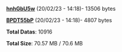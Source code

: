 [**hnhGbU5w**](/data/hnhGbU5w.txt) (20/02/23 - 14:18)- 13506 bytes

[**BPDT55bP**](/data/BPDT55bP.txt) (20/02/23 - 14:18)- 4807 bytes

**Total Datas**: 10916

**Total Size**: 70.57 MB / 70.6 MB